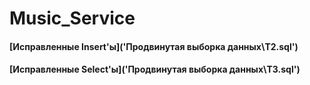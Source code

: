 # Music_Service
#### [Исправленные Insert'ы]('Продвинутая выборка данных\T2.sql')
#### [Исправленные Select'ы]('Продвинутая выборка данных\T3.sql')
